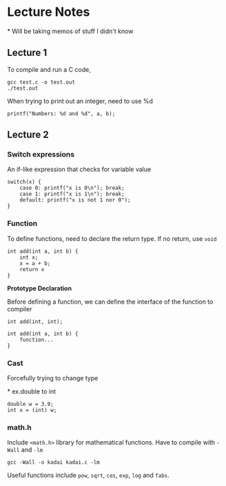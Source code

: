 # Lecture Notes
\* Will be taking memos of stuff I didn't know

## Lecture 1
To compile and run a C code,
```
gcc test.c -o test.out
./test.out
```

When trying to print out an integer, need to use %d
```
printf("Numbers: %d and %d", a, b);
```

## Lecture 2
### Switch expressions
An if-like expression that checks for variable value
```
switch(x) {
    case 0: printf("x is 0\n"); break;
    case 1: printf("x is 1\n"); break;
    default: printf("x is not 1 nor 0");
}
```
### Function
To define functions, need to declare the return type. If no return, use `void`
```
int add(int a, int b) {
    int x;
    x = a + b;
    return x
}
```
**Prototype Declaration**

Before defining a function, we can define the interface of the function to compiler
```
int add(int, int);

int add(int a, int b) {
    function...
}
```
### Cast
Forcefully trying to change type

\* ex.double to int
```
double w = 3.9;
int x = (int) w;
```
### math.h
Include `<math.h>` library for mathematical functions. Have to compile with `-Wall` and `-lm`
```
gcc -Wall -o kadai kadai.c -lm
```
Useful functions include `pow`, `sqrt`, `cos`, `exp`, `log` and `fabs`.
